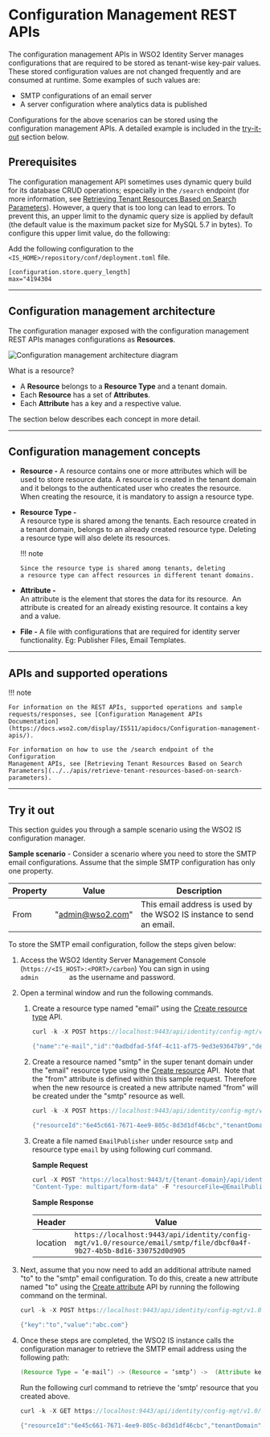 # Configuration Management REST APIs

The configuration management APIs in WSO2 Identity Server manages configurations that are required to be stored as tenant-wise key-pair values. These stored configuration values are not changed frequently and are consumed at runtime. Some examples of such values are:

- SMTP configurations of an email server
- A server configuration where analytics data is published

Configurations for the above scenarios can be stored using the configuration management APIs. A detailed example is included in the [try-it-out](#try-it-out) section below.

## Prerequisites

The configuration management API sometimes uses dynamic query build for its database CRUD operations; especially in the `/search` endpoint (for more information, see [Retrieving Tenant Resources Based on Search Parameters](../../apis/retrieve-tenant-resources-based-on-search-parameters/)). However, a query that is too long can lead to errors. To prevent this, an upper limit to the dynamic query size is applied by default (the default value is the maximum packet size for MySQL 5.7 in bytes). To configure this upper limit value, do the following:

Add the following configuration to the `<IS_HOME>/repository/conf/deployment.toml` file.
    
``` 
[configuration.store.query_length]
max="4194304
```

---

## Configuration management architecture

The configuration manager exposed with the configuration management REST
APIs manages configurations as **Resources**.

![Configuration management architecture diagram]( /assets/img/apis/resource.png)

What is a resource?

-   A **Resource** belongs to a **Resource Type** and a tenant domain.
-   Each **Resource** has a set of **Attributes**.
-   Each **Attribute** has a key and a respective value.

The section below describes each concept in more detail.

---

## Configuration management concepts

-   **Resource -**
     A resource contains one or more attributes which will be used to
    store resource data. A resource is created in the tenant domain and
    it belongs to the authenticated user who creates the resource. When
    creating the resource, it is mandatory to assign a resource type.  
      
-   **Resource Type -**  
    A resource type is shared among the tenants. Each resource created
    in a tenant domain, belongs to an already created resource type.
    Deleting a resource type will also delete its resources.

    !!! note
    
        Since the resource type is shared among tenants, deleting
        a resource type can affect resources in different tenant domains.
    

-   **Attribute -**  
    An attribute is the element that stores the data for its resource.
     An attribute is created for an already existing resource. It
    contains a key and a value.

-   **File -**
    A file with configurations that are required for identity server functionality.
    Eg: Publisher Files, Email Templates.  

---
    
## APIs and supported operations

!!! note
    
    For information on the REST APIs, supported operations and sample
    requests/responses, see [Configuration Management APIs
    Documentation](https://docs.wso2.com/display/IS511/apidocs/Configuration-management-apis/).
    
    For information on how to use the /search endpoint of the Configuration
    Management APIs, see [Retrieving Tenant Resources Based on Search
    Parameters](../../apis/retrieve-tenant-resources-based-on-search-parameters).

---   

## Try it out

This section guides you through a sample scenario using the WSO2 IS
configuration manager.

**Sample scenario** - Consider a scenario where you need to store the
SMTP email configurations. Assume that the simple SMTP configuration has
only one property.

| Property | Value            | Description                                                          |
|----------|------------------|----------------------------------------------------------------------|
| From     | "admin@wso2.com" | This email address is used by the WSO2 IS instance to send an email. |

To store the SMTP email configuration, follow the steps given below:

1.  Access the WSO2 Identity Server Management Console (`https://<IS_HOST>:<PORT>/carbon`) You can sign in using
    `          admin         ` as the username and password.
2.  Open a terminal window and run the following commands.

    1.  Create a resource type named "email" using the [Create resource
        type](https://docs.wso2.com/display/IS511/apidocs/Configuration-management-apis/index.html#!/operations#ResourceType#resourceTypePost)
        API.

        ``` groovy tab="Sample Request"
        curl -k -X POST https://localhost:9443/api/identity/config-mgt/v1.0/resource-type -H "accept: application/json" -H 'Content-Type: application/json' -H 'Authorization: Basic YWRtaW46YWRtaW4=' -d '{"name": "e-mail", "description": "This is the resource type for email resources."}'
        ```

        ``` groovy tab="Sample Response"
        {"name":"e-mail","id":"0adbdfad-5f4f-4c11-af75-9ed3e93647b9","description":"This is the resource type for email resources."}
        ```

    2.  Create a resource named "smtp" in the super tenant domain under
        the "email" resource type using the [Create
        resource](https://docs.wso2.com/display/IS511/apidocs/Configuration-management-apis/index.html#!/operations#Resource#resourceResourceTypePost)
        API.  Note that the "from" attribute is defined within this
        sample request. Therefore when the new resource is created a new
        attribute named "from" will be created under the "smtp" resource
        as well.

        ``` groovy tab="Sample Request"
        curl -k -X POST https://localhost:9443/api/identity/config-mgt/v1.0/resource/e-mail -H "accept: application/json" -H 'Content-Type: application/json' -H 'Authorization: Basic YWRtaW46YWRtaW4=' -d '{"name": "smtp","attributes": [{"key": "from","value": "admin@wso2.com"}]}'
        ```

        ``` groovy tab="Sample Response"
        {"resourceId":"6e45c661-7671-4ee9-805c-8d3d1df46cbc","tenantDomain":"carbon.super","resourceName":"smtp","resourceType":"e-mail","lastModified":"2019-02-07T09:30:12.963Z","created":"2019-02-07T09:30:12.963Z","attributes":[{"key":"from","value":"admin@wso2.com"}],"files":[]}
        ```
        
    3.  Create a file named `EmailPublisher` under resource `smtp` and resource type `email` by using following curl 
        command.

        **Sample Request**
        
        ``` groovy 
        curl -X POST "https://localhost:9443/t/{tenant-domain}/api/identity/config-mgt/v1.0/resource/Publisher/EmailPublisher/file" -H 'Authorization: Basic YWRtaW46YWRtaW4='  -H "accept: application/json" -H 
        "Content-Type: multipart/form-data" -F "resourceFile=@EmailPublisher.xml;type=text/xml" -F "file-name=EmailPublisher"
        ```

        **Sample Response**
         
         | Header   |Value                                                          |
         |----------|----------------------------------------------------------------------|
         | location |`https://localhost:9443/api/identity/config-mgt/v1.0/resource/email/smtp/file/dbcf0a4f-9b27-4b5b-8d16-330752d0d905` |

3.  Next, assume that you now need to add an additional attribute named
    "to" to the "smtp" email configuration. To do this, create a new
    attribute named "to" using the [Create
    attribute](https://docs.wso2.com/display/IS511/apidocs/Configuration-management-apis/index.html#!/operations#Attribute#resourceResourceTypeResourceNamePost)
    API by running the following command on the terminal.

    ``` groovy tab="Sample Request"
    curl -k -X POST https://localhost:9443/api/identity/config-mgt/v1.0/resource/e-mail/smtp -H "accept: application/json" -H 'Content-Type: application/json' -H 'Authorization: Basic YWRtaW46YWRtaW4=' -d '{"key": "to", "value": "abc.com"}'
    ```

    ``` groovy tab="Sample Response"
    {"key":"to","value":"abc.com"}
    ```

4.  Once these steps are completed, the WSO2 IS instance calls the
    configuration manager to retrieve the SMTP email address using the
    following path:

    ``` java
    (Resource Type = ‘e-mail’) -> (Resource = ‘smtp’) ->  (Attribute key = ‘from’)
    ```

    Run the following curl command to retrieve the 'smtp' resource that
    you created above.

    ``` groovy tab="Sample Request"
    curl -k -X GET https://localhost:9443/api/identity/config-mgt/v1.0/resource/e-mail/smtp -H "accept: application/json" -H 'Content-Type: application/json' -H 'Authorization: Basic YWRtaW46YWRtaW4='
    ```

    ``` groovy tab="Sample Response"
    {"resourceId":"6e45c661-7671-4ee9-805c-8d3d1df46cbc","tenantDomain":"carbon.super","resourceName":"smtp","resourceType":"e-mail","lastModified":"2019-02-07T09:31:21.564Z","created":"2019-02-07T09:30:12.963Z","attributes":[{"key":"from","value":"admin@wso2.com"},{"key":"to","value":"abc.com"}],"files":[]}
    ```

